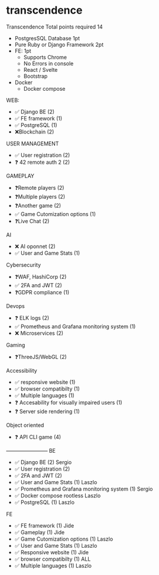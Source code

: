 # transcendence

Transcendence
Total points required 14 

- PostgresSQL Database 1pt
- Pure Ruby or Django Framework  2pt
- FE: 1pt
    - Supports Chrome
    - No Errors in console
    - React / Svelte
    - Bootstrap
- Docker 
    - Docker compose

WEB: 
- ✅ Django BE (2)
- ✅ FE framework (1)
- ✅ PostgreSQL (1)
- ❌Blockchain (2)

USER MANAGEMENT
- ✅ User registration (2)
- ❓ 42 remote auth 2 (2)

GAMEPLAY
- ❓Remote players (2)
- ❓Multiple players (2)
- ❓Another game (2)
- ✅ Game Cutomization options (1)
- ❓Live Chat (2)

AI
- ❌ AI oponnet (2)
- ✅ User and Game Stats (1)

Cybersecurity
- ❓WAF, HashiCorp (2)
- ✅ 2FA and JWT (2)
- ❓GDPR compliance (1) 

Devops
- ❓ ELK  logs (2)
- ✅ Prometheus and Grafana monitoring system (1)
- ❌ Microservices (2)

Gaming
- ❓ThreeJS/WebGL (2)

Accessibility
- ✅ responsive website (1)
- ✅ browser compatibilty (1)
- ✅ Multiple languages (1)
- ❓ Accesability for visually impaired users (1)
- ❓ Server side rendering (1)

Object oriented
- ❓ API CLI game (4)

————————
BE
- ✅ Django BE (2) Sergio
- ✅ User registration (2) 
- ✅ 2FA and JWT (2) 
- ✅ User and Game Stats (1) Laszlo
- ✅ Prometheus and Grafana monitoring system (1)  Sergio
- ✅ Docker compose rootless  Laszlo
- ✅ PostgreSQL (1) Laszlo

FE
- ✅ FE framework (1) Jide
- ✅ Gameplay (1) Jide
- ✅ Game Cutomization options (1) Laszlo
- ✅ User and Game Stats (1) Laszlo
- ✅ Responsive website (1) Jide
- ✅ browser compatibilty (1) ALL
- ✅ Multiple languages (1) Laszlo

